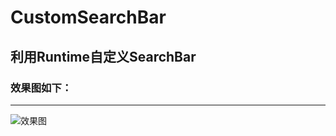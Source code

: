 # CustomSearchBar
## 利用Runtime自定义SearchBar
### 效果图如下：
----
![效果图](https://github.com/KeymonWong/CustomSearchBar/raw/master/searchbar.gif)
